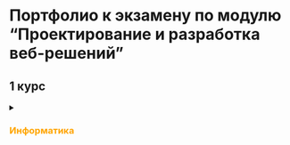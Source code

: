 # Портфолио к экзамену по модулю “Проектирование и разработка веб-решений”

## 1 курс

<details>
<summary> <h3><font color="orange">Информатика</h3></summary>

<ul>
<li> <a href="https://github.com/DementedJim/DementedJim.github.io/blob/master/first_course/informatics/%D0%98%D0%B2%D0%B0%D0%BD%D0%BE%D0%B2%20%D0%94%D0%BC%D0%B8%D1%82%D1%80%D0%B8%D0%B9%2C%20%D0%98%D0%92%D0%A22%2C%20%D0%9B%D0%A01.pdf">Лабораторная работа 1 </a></li>

<li><a href="https://github.com/DementedJim/DementedJim.github.io/blob/master/first_course/informatics/%D0%98%D0%B2%D0%B0%D0%BD%D0%BE%D0%B2%20%D0%94%D0%BC%D0%B8%D1%82%D1%80%D0%B8%D0%B9%2C%20%D0%98%D0%92%D0%A22%2C%20%D0%9B%D0%A02.pdf">Лабораторная работа 2</a></li>

<li><a href="https://github.com/DementedJim/DementedJim.github.io/blob/master/first_course/informatics/%D0%98%D0%B2%D0%B0%D0%BD%D0%BE%D0%B2%20%D0%94%D0%BC%D0%B8%D1%82%D1%80%D0%B8%D0%B9%2C%20%D0%98%D0%92%D0%A21%2C%20%D0%9B%D0%A03.pdf">Лабораторная работа 3</a></li>

<li><a href="https://github.com/DementedJim/DementedJim.github.io/blob/master/first_course/informatics/%D0%98%D0%B2%D0%B0%D0%BD%D0%BE%D0%B2%20%D0%94%D0%BC%D0%B8%D1%82%D1%80%D0%B8%D0%B9%2C%20%D0%98%D0%92%D0%A22%2C%20%D0%9B%D0%A04.pdf">Лабораторная работа 4</a></li>

<li><a href="https://github.com/DementedJim/DementedJim.github.io/blob/master/first_course/informatics/%D0%98%D0%B2%D0%B0%D0%BD%D0%BE%D0%B2%20%D0%94%D0%BC%D0%B8%D1%82%D1%80%D0%B8%D0%B9%2C%20%D0%98%D0%92%D0%A22%2C%20%D0%9B%D0%A05.pdf">Лабораторная работа 5</a></li>

<li><a href="https://github.com/DementedJim/DementedJim.github.io/blob/master/first_course/informatics/%D0%98%D0%B2%D0%B0%D0%BD%D0%BE%D0%B2%20%D0%94%D0%BC%D0%B8%D1%82%D1%80%D0%B8%D0%B9%2C%20%D0%98%D0%92%D0%A22%2C%20%D0%9B%D0%A06.pdf">Лабораторная работа 6</a></li>

<li><a href="https://github.com/DementedJim/DementedJim.github.io/blob/master/first_course/informatics/%D0%98%D0%B2%D0%B0%D0%BD%D0%BE%D0%B2%20%D0%94%D0%BC%D0%B8%D1%82%D1%80%D0%B8%D0%B9%2C%20%D0%98%D0%92%D0%A21%2C%20%D0%9B%D0%A07.pdf">Лабораторная работа 7</a></li>

<li><a href="https://github.com/DementedJim/DementedJim.github.io/blob/master/first_course/informatics/%D0%98%D0%B2%D0%B0%D0%BD%D0%BE%D0%B2%20%D0%94%D0%BC%D0%B8%D1%82%D1%80%D0%B8%D0%B9%2C%20%D0%98%D0%92%D0%A22%2C%20%D0%9B%D0%A08.pdf">Лабораторная работа 8</a></li>

<li><a href="https://github.com/DementedJim/DementedJim.github.io/blob/master/first_course/informatics/%D0%98%D0%B2%D0%B0%D0%BD%D0%BE%D0%B2%20%D0%94%D0%BC%D0%B8%D1%82%D1%80%D0%B8%D0%B9%2C%20%D0%98%D0%92%D0%A22%2C%20%D0%9B%D0%A09.pdf">Лабораторная работа 9</a></li>

<li><a href="https://github.com/DementedJim/DementedJim.github.io/blob/master/first_course/informatics/%D0%98%D0%B2%D0%B0%D0%BD%D0%BE%D0%B2%20%D0%94%D0%BC%D0%B8%D1%82%D1%80%D0%B8%D0%B9%2C%20%D0%98%D0%92%D0%A21%2C%20%D0%9B%D0%A010.pdf">Лабораторная работа 10</a></li>

<li><a href="https://github.com/DementedJim/DementedJim.github.io/blob/master/first_course/informatics/%D0%98%D0%B2%D0%B0%D0%BD%D0%BE%D0%B2%20%D0%94%D0%BC%D0%B8%D1%82%D1%80%D0%B8%D0%B9%2C%20%D0%98%D0%92%D0%A21%2C%20%D0%9B%D0%A011.pdf">Лабораторная работа 11</a></li>

<li><a href="https://github.com/DementedJim/DementedJim.github.io/blob/master/first_course/informatics/%D0%98%D0%B2%D0%B0%D0%BD%D0%BE%D0%B2%20%D0%94%D0%BC%D0%B8%D1%82%D1%80%D0%B8%D0%B9%2C%20%D0%98%D0%92%D0%A21%2C%20%D0%9B%D0%A012.pdf">Лабораторная работа 12</a></li>
</ul>

</details>

   


